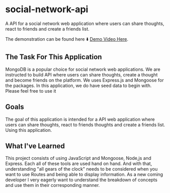 # social-network-api

A API for a social network web application where users can share thoughts, react to friends and create a friends list.

The demonstration can be found here :arrow_down:
[Demo Video Here](hhttps://drive.google.com/file/d/1GZZAXAsVA9tuz4Xh4_6dM0D9YuCoBO99/view?usp=drive_link).

## The Task For This Application
MongoDB is a popular choice for social network web applications. We are instructed to build API where users can share thoughts, create a thought and become friends on the platform.
We uses Express.js and Mongoose for the packages. In this application, we do have seed data to begin with. Please feel free to use it

## Goals
The goal of this application is intended for a API web application where users can share thoughts, react to friends thoughts and create a friends list. Using this application.

## What I've Learned 
This project consists of using JavaScript and Mongoose, Node,js and Express. Each all of these tools are used hand on hand. And with that, understanding "all gears of the clock" needs to be considered when you want to use Routes and being able to display information. As a new coming developer I very eagerly want to understand the breakdown of concepts and use them in their corresponding manner.